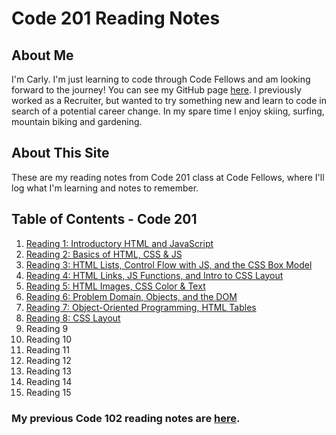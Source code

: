 # Code 201 Reading Notes

## About Me
I'm Carly. I'm just learning to code through Code Fellows and am looking forward to the journey! You can see my GitHub page [here](https://github.com/carlydekock). I previously worked as a Recruiter, but wanted to try something new and learn to code in search of a potential career change. In my spare time I enjoy skiing, surfing, mountain biking and gardening.

## About This Site
These are my reading notes from Code 201 class at Code Fellows, where I'll log what I'm learning and notes to remember.

## Table of Contents - Code 201
1. [Reading 1: Introductory HTML and JavaScript](class-01.md)
1. [Reading 2: Basics of HTML, CSS & JS](class-02.md)
1. [Reading 3: HTML Lists, Control Flow with JS, and the CSS Box Model](class-03.md)
1. [Reading 4: HTML Links, JS Functions, and Intro to CSS Layout](class-04.md)
1. [Reading 5: HTML Images, CSS Color & Text](class-05.md)
1. [Reading 6: Problem Domain, Objects, and the DOM](class-06.md)
1. [Reading 7: Object-Oriented Programming, HTML Tables](class-07.md)
1. [Reading 8: CSS Layout](class-08.md)
1. Reading 9
1. Reading 10
1. Reading 11
1. Reading 12
1. Reading 13
1. Reading 14
1. Reading 15




### My previous Code 102 reading notes are [here](code102contents.md).